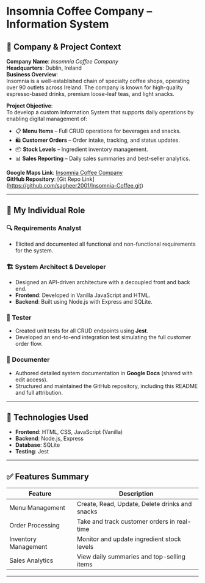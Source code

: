 # Insomnia Coffee Company – Information System

## 📍 Company & Project Context

**Company Name**: *Insomnia Coffee Company*  
**Headquarters**: Dublin, Ireland  
**Business Overview**:  
Insomnia is a well-established chain of specialty coffee shops, operating over 90 outlets across Ireland. The company is known for high-quality espresso-based drinks, premium loose-leaf teas, and light snacks.

**Project Objective**:  
To develop a custom Information System that supports daily operations by enabling digital management of:

- 📋 **Menu Items** – Full CRUD operations for beverages and snacks.
- 🛍 **Customer Orders** – Order intake, tracking, and status updates.
- 📦 **Stock Levels** – Ingredient inventory management.
- 📊 **Sales Reporting** – Daily sales summaries and best-seller analytics.

**Google Maps Link**: [Insomnia Coffee Company](https://g.co/kgs/dFfvMW2)  
**GitHub Repository**: [Git Repo Link] (https://github.com/sagheer2001/Insomnia-Coffee.git)

---

## 👤 My Individual Role

### 🔍 Requirements Analyst
- Elicited and documented all functional and non-functional requirements for the system.

### 🏗 System Architect & Developer
- Designed an API-driven architecture with a decoupled front and back end.
- **Frontend**: Developed in Vanilla JavaScript and HTML.
- **Backend**: Built using Node.js with Express and SQLite.

### 🧪 Tester
- Created unit tests for all CRUD endpoints using **Jest**.
- Developed an end-to-end integration test simulating the full customer order flow.

### 📄 Documenter
- Authored detailed system documentation in **Google Docs** (shared with edit access).
- Structured and maintained the GitHub repository, including this README and full attribution.

---

## 🚀 Technologies Used

- **Frontend**: HTML, CSS, JavaScript (Vanilla)
- **Backend**: Node.js, Express
- **Database**: SQLite
- **Testing**: Jest

---

## ✅ Features Summary

| Feature               | Description                                     |
|----------------------|-------------------------------------------------|
| Menu Management       | Create, Read, Update, Delete drinks and snacks |
| Order Processing      | Take and track customer orders in real-time    |
| Inventory Management  | Monitor and update ingredient stock levels     |
| Sales Analytics       | View daily summaries and top-selling items     |

---
